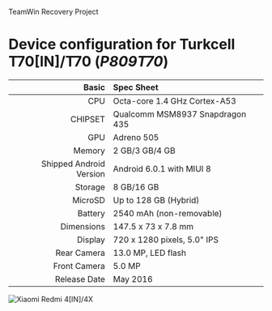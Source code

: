TeamWin Recovery Project

Device configuration for Turkcell T70[IN]/T70  (_P809T70_)
=====================================================

Basic   | Spec Sheet
-------:|:-------------------------
CPU     | Octa-core 1.4 GHz Cortex-A53
CHIPSET | Qualcomm MSM8937 Snapdragon 435
GPU     | Adreno 505
Memory  | 2 GB/3 GB/4 GB
Shipped Android Version | Android 6.0.1 with MIUI 8
Storage | 8 GB/16 GB
MicroSD | Up to 128 GB (Hybrid)
Battery | 2540 mAh (non-removable)
Dimensions | 147.5 x 73 x 7.8 mm
Display | 720 x 1280 pixels, 5.0" IPS
Rear Camera  | 13.0 MP, LED flash
Front Camera | 5.0 MP
Release Date | May 2016

![Xiaomi Redmi 4[IN]/4X](https://cdn3.epey.com/resim/127973/m_zte-blade-a506-2gb-1.png "Xiaomi Redmi 4[IN]/4X")
